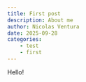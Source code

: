 ```yaml
---
title: First post
description: About me
author: Nicolas Ventura
date: 2025-09-28
categories:
    - test
    - first
---
```

Hello!
